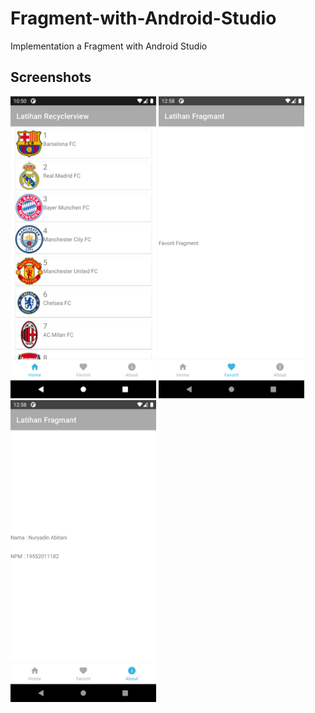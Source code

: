 # Fragment-with-Android-Studio

Implementation a Fragment with Android Studio

## Screenshots

<img src="https://github.com/abugrayhat/RecyclerView-with-android-studio/blob/main/imgView/1.png" width="233" height="483">
<img src="https://github.com/abugrayhat/RecyclerView-with-android-studio/blob/main/imgView/2.png" width="233" height="483"> 
<img src="https://github.com/abugrayhat/RecyclerView-with-android-studio/blob/main/imgView/3.png" width="233" height="483">
